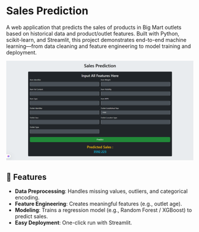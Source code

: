# Sales Prediction

A web application that predicts the sales of products in Big Mart outlets based on historical data and product/outlet features. Built with Python, scikit-learn, and Streamlit, this project demonstrates end-to-end machine learning—from data cleaning and feature engineering to model training and deployment.

<img src="img.png" alt="Sales App UI" width="600"/>

## 🚀 Features

- **Data Preprocessing**: Handles missing values, outliers, and categorical encoding.
- **Feature Engineering**: Creates meaningful features (e.g., outlet age).
- **Modeling**: Trains a regression model (e.g., Random Forest / XGBoost) to predict sales.
- **Easy Deployment**: One-click run with Streamlit.


